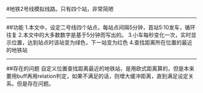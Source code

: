 #地铁2号线模拟线路。只有四个站，非常简陋
***
##功能
1.本文中，设定二号线四个站点，每站点间隔5分钟，首站5:10发车，循环往复
2.本文中的大多数数字是基于5分钟而写出的。
3.小车每秒变化一次，实时显示位置，达到站点时该站变为绿色，下一站变为红色
4.查找距离所在位置的最近的地铁站
***
##存在的问题
自定义位置查找距离最近的地铁站，是用欧式距离算的，但是本来要用buff再用relation判定，如果不满足的话，则增大缓冲距离，直到满足设定关系。但是存在问题。
